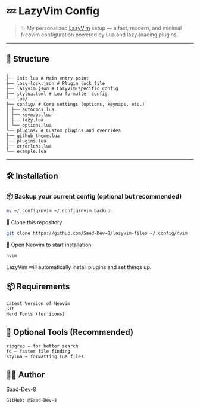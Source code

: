 # 💤 LazyVim Config

> ✨ My personalized [LazyVim](https://github.com/LazyVim/LazyVim) setup — a fast, modern, and minimal Neovim configuration powered by Lua and lazy-loading plugins.

---

## 📁 Structure
```
.
├── init.lua # Main entry point
├── lazy-lock.json # Plugin lock file
├── lazyvim.json # LazyVim-specific config
├── stylua.toml # Lua formatter config
└── lua/
├── config/ # Core settings (options, keymaps, etc.)
│ ├── autocmds.lua
│ ├── keymaps.lua
│ ├── lazy.lua
│ └── options.lua
└── plugins/ # Custom plugins and overrides
├── github_theme.lua
├── plugins.lua
├── errorlens.lua
└── example.lua
```

---

## 🛠️ Installation

### 📦 Backup your current config (optional but recommended)

```bash
mv ~/.config/nvim ~/.config/nvim.backup
```
🧩 Clone this repository
```bash
git clone https://github.com/Saad-Dev-8/lazyvim-files ~/.config/nvim
```
🔄 Open Neovim to start installation
```bash
nvim
```
LazyVim will automatically install plugins and set things up.

## 📦 Requirements

    Latest Version of Neovim
    Git
    Nerd Fonts (for icons)
  
## 🔧 Optional Tools (Recommended)

    ripgrep – for better search
    fd – faster file finding
    stylua – formatting Lua files
    
## 🧑‍💻 Author

Saad-Dev-8

    GitHub: @Saad-Dev-8
